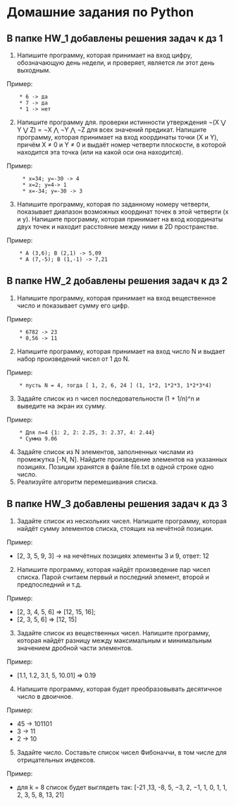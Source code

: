 # Домашние задания по Python

## В папке HW_1 добавлены решения задач к дз 1
1. Напишите программу, которая принимает на вход цифру, обозначающую день недели, и проверяет, является ли этот день выходным.

Пример:
        
        * 6 -> да
        * 7 -> да
        * 1 -> нет
2. Напишите программу для. проверки истинности утверждения ¬(X ⋁ Y ⋁ Z) = ¬X ⋀ ¬Y ⋀ ¬Z для всех значений предикат.
 Напишите программу, которая принимает на вход координаты точки (X и Y), причём X ≠ 0 и Y ≠ 0 и выдаёт номер четверти плоскости, в которой находится эта точка (или на какой оси она находится).

Пример:
    
         * x=34; y=-30 -> 4
         * x=2; y=4-> 1
         * x=-34; y=-30 -> 3
3. Напишите программу, которая по заданному номеру четверти, показывает диапазон возможных координат точек в этой четверти (x и y).
 Напишите программу, которая принимает на вход координаты двух точек и находит расстояние между ними в 2D пространстве.

Пример:

        * A (3,6); B (2,1) -> 5,09
        * A (7,-5); B (1,-1) -> 7,21

## В папке HW_2 добавлены решения задач к дз 2

1. Напишите программу, которая принимает на вход вещественное число и показывает сумму его цифр.

Пример:

        * 6782 -> 23
        * 0,56 -> 11
2. Напишите программу, которая принимает на вход число N и выдает набор произведений чисел от 1 до N.

Пример:

        * пусть N = 4, тогда [ 1, 2, 6, 24 ] (1, 1*2, 1*2*3, 1*2*3*4)
3. Задайте список из n чисел последовательности (1 + 1/n)^n и выведите на экран их сумму.

Пример:

        * Для n=4 {1: 2, 2: 2.25, 3: 2.37, 4: 2.44}
        * Сумма 9.06
4. Задайте список из N элементов, заполненных числами из промежутка [-N, N]. Найдите произведение элементов на указанных позициях. Позиции хранятся в файле file.txt в одной строке одно число.
5. Реализуйте алгоритм перемешивания списка.

## В папке HW_3 добавлены решения задач к дз 3

1. Задайте список из нескольких чисел. Напишите программу, которая найдёт сумму элементов списка, стоящих на нечётной позиции.

Пример:

- [2, 3, 5, 9, 3] -> на нечётных позициях элементы 3 и 9, ответ: 12
2. Напишите программу, которая найдёт произведение пар чисел списка. Парой считаем первый и последний элемент, второй и предпоследний и т.д.

Пример:

- [2, 3, 4, 5, 6] => [12, 15, 16];
- [2, 3, 5, 6] => [12, 15]
3. Задайте список из вещественных чисел. Напишите программу, которая найдёт разницу между максимальным и минимальным значением дробной части элементов.

Пример:

- [1.1, 1.2, 3.1, 5, 10.01] => 0.19
4. Напишите программу, которая будет преобразовывать десятичное число в двоичное.

Пример:

- 45 -> 101101
- 3 -> 11
- 2 -> 10
5. Задайте число. Составьте список чисел Фибоначчи, в том числе для отрицательных индексов.

Пример:

- для k = 8 список будет выглядеть так: [-21 ,13, -8, 5, −3, 2, −1, 1, 0, 1, 1, 2, 3, 5, 8, 13, 21]
